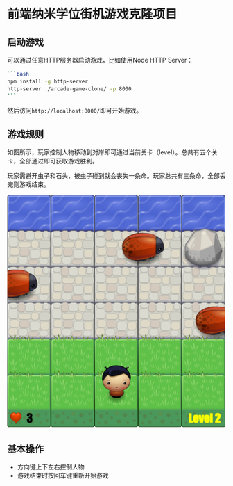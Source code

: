 
前端纳米学位街机游戏克隆项目
===============================

##  启动游戏

可以通过任意HTTP服务器启动游戏，比如使用Node HTTP Server：

```bash
​```bash
npm install -g http-server
http-server ./arcade-game-clone/ -p 8000 
​```
```

然后访问`http://localhost:8000/`即可开始游戏。

## 游戏规则

如图所示，玩家控制人物移动到对岸即可通过当前关卡（level）。总共有五个关卡，全部通过即可获取游戏胜利。

玩家需避开虫子和石头，被虫子碰到就会丧失一条命。玩家总共有三条命，全部丢完则游戏结束。

![screenshot.png](./images/screenshot.png)

## 基本操作

* 方向键上下左右控制人物
* 游戏结束时按回车键重新开始游戏

